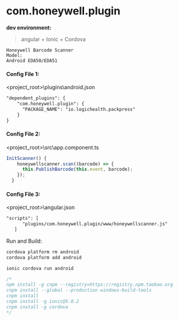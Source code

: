 # com.honeywell.plugin

**dev environment:**  
>  angular + Ionic  +	Cordova  

	Honeywell Barcode Scanner  
	Model:  
	Android EDA50/EDA51  
	
	
	
	
#### Config File 1:  
<project_root>\plugins\android.json
```xml
"dependent_plugins": {
    "com.honeywell.plugin": {
      "PACKAGE_NAME": "io.logichealth.packpress"
    }
}
```

#### Config File 2:  
<project_root>\src\app.component.ts
```javascript
InitScanner() {
    honeywellscanner.scan((barcode) => {
      this.PublishBarcode(this.event, barcode);
    });
  }
```

#### Config File 3:  
<project_root>\angular.json
```xml
"scripts": [
      "plugins/com.honeywell.plugin/www/honeywellscanner.js"
   ]
```

Run and Build:
```javascript
cordova platform rm android 
cordova platform add android

ionic cordova run android

/*
npm install -g cnpm --registry=https://registry.npm.taobao.org
cnpm install --global --production windows-build-tools   
cnpm install  
cnpm install -g ionic@5.0.2
cnpm install -g cordova
*/
